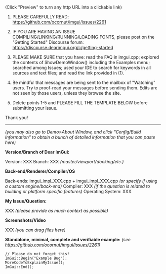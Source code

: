 (Click "Preview" to turn any http URL into a clickable link)

1. PLEASE CAREFULLY READ:
https://github.com/ocornut/imgui/issues/2261

2. IF YOU ARE HAVING AN ISSUE COMPILING/LINKING/RUNNING/LOADING FONTS, please post on the "Getting Started" Discourse forum:
https://discourse.dearimgui.org/c/getting-started

3. PLEASE MAKE SURE that you have: read the FAQ in imgui.cpp; explored the contents of ShowDemoWindow() including the Examples menu; searched among Issues; used your IDE to search for keywords in all sources and text files; and read the link provided in (1).

4. Be mindful that messages are being sent to the mailbox of "Watching" users. Try to proof-read your messages before sending them. Edits are not seen by those users, unless they browse the site.

5. Delete points 1-5 and PLEASE FILL THE TEMPLATE BELOW before submitting your issue.

Thank you!

----

_(you may also go to Demo>About Window, and click "Config/Build Information" to obtain a bunch of detailed information that you can paste here)_

**Version/Branch of Dear ImGui:**

Version: XXX
Branch: XXX _(master/viewport/docking/etc.)_

**Back-end/Renderer/Compiler/OS**

Back-ends: imgui_impl_XXX.cpp + imgui_impl_XXX.cpp _(or specify if using a custom engine/back-end)_
Compiler: XXX _(if the question is related to building or platform specific features)_
Operating System: XXX

**My Issue/Question:**

XXX _(please provide as much context as possible)_

**Screenshots/Video**

XXX _(you can drag files here)_

**Standalone, minimal, complete and verifiable example:** _(see https://github.com/ocornut/imgui/issues/2261)_
```
// Please do not forget this!
ImGui::Begin("Example Bug");
MoreCodeToExplainMyIssue();
ImGui::End();
```
